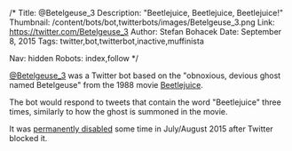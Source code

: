 /*
Title: @Betelgeuse_3
Description: "Beetlejuice, Beetlejuice, Beetlejuice!"
Thumbnail: /content/bots/bot,twitterbots/images/Betelgeuse_3.png
Link: https://twitter.com/Betelgeuse_3
Author: Stefan Bohacek
Date: September 8, 2015
Tags: twitter,bot,twitterbot,inactive,muffinista

Nav: hidden
Robots: index,follow
*/

[@Betelgeuse_3](https://twitter.com/Betelgeuse_3) was a Twitter bot based on the "obnoxious, devious ghost named Betelgeuse" from the 1988 movie [Beetlejuice](https://en.wikipedia.org/wiki/Beetlejuice).

The bot would respond to tweets that contain the word "Beetlejuice" three times, similarly to how the ghost is summoned in the movie.

It was [permanently disabled](https://twitter.com/muffinista/status/641039127387967488) some time in July/August 2015 after Twitter blocked it. 